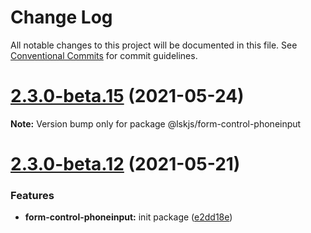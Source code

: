 # Change Log

All notable changes to this project will be documented in this file.
See [Conventional Commits](https://conventionalcommits.org) for commit guidelines.

# [2.3.0-beta.15](https://github.com/lskjs/ux/tree/master/packages/form-control-phoneinput/compare/v2.3.0-beta.13...v2.3.0-beta.15) (2021-05-24)

**Note:** Version bump only for package @lskjs/form-control-phoneinput





# [2.3.0-beta.12](https://github.com/lskjs/ux/tree/master/packages/form-control-phoneinput/compare/v2.3.0-beta.12...v2.3.0-beta.12) (2021-05-21)


### Features

* **form-control-phoneinput:** init package ([e2dd18e](https://github.com/lskjs/ux/tree/master/packages/form-control-phoneinput/commit/e2dd18e660940f8c4e9d2c07d7b0734d9b886c0d))
